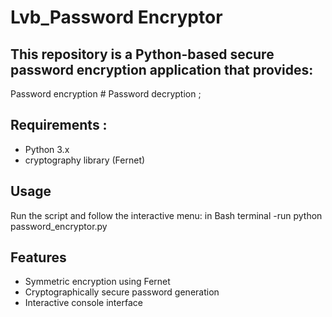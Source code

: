 # Lvb_Password Encryptor

## This repository is a Python-based secure password encryption application that provides:
Password encryption # Password decryption ;

## Requirements :
- Python 3.x
- cryptography library (Fernet)
## Usage
Run the script and follow the interactive menu:
in Bash terminal -run 
python password_encryptor.py

## Features
- Symmetric encryption using Fernet
- Cryptographically secure password generation
- Interactive console interface
